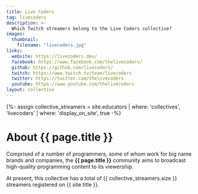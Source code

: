 ```yaml
---
title: Live Coders
tag: livecoders
description: >-
  Which Twitch streamers belong to the Live Coders collective?
images:
  thumbnail:
    filename: "livecoders.jpg"
links:
  website: https://livecoders.dev/
  facebook: https://www.facebook.com/thelivecoders/
  github: https://github.com/livecoders/
  twitch: https://www.twitch.tv/team/livecoders
  twitter: https://twitter.com/thelivecoders
  youtube: https://www.youtube.com/thelivecoders
layout: collective
---
```

{%- assign collective_streamers = site.educators | where: 'collectives', 'livecoders' | where: 'display_on_site', true -%}
# About {{ page.title }}

Comprised of a number of programmers, some of whom work for big name brands and companies, the **{{ page.title }}** community aims to broadcast high-quality programming content to its viewership.

At present, this collective has a total of <span class="counter">{{ collective_streamers.size }}</span> streamers registered on {{ site.title }}.
